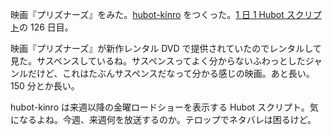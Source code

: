 映画『プリズナーズ』をみた。[hubot-kinro][gh:bouzuya/hubot-kinro] をつくった。[1 日 1 Hubot スクリプト][hubot-script-per-day]の 126 日目。

映画『プリズナーズ』が新作レンタル DVD で提供されていたのでレンタルして見た。サスペンスしているね。サスペンスってよく分からないふわっとしたジャンルだけど、これはたぶんサスペンスだなって分かる感じの映画。あと長い。150 分とか長い。

hubot-kinro は来週以降の金曜ロードショーを表示する Hubot スクリプト。気になるよね。今週、来週何を放送するのか。テロップでネタバレは困るけど。

[gh:bouzuya/hubot-kinro]: https://github.com/bouzuya/hubot-kinro
[hubot-script-per-day]: https://blog.bouzuya.net/posts?tags=hubot-script-per-day

